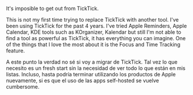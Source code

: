 It's imposible to get out from TickTick. 

This is not my first time trying to replace TickTick with another tool. I've been using TickTick for the past 4 years. I've tried Apple Reminders, Apple Calendar, KDE tools such as KOrganizer, Kalendar but still I'm not able to find a tool as powerful as TickTick, it has everything you can imagine. One of the things that I love the most about it is the Focus and Time Tracking feature. 

A este punto la verdad no sé si voy a migrar de TickTick. Tal vez lo que necesito es un fresh start sin la necesidad de ver todo lo que están en mis listas. Incluso, hasta podría terminar utilizando los productos de Apple nuevamente, si es que el uso de las apps self-hosted se vuelve cumbersome. 
